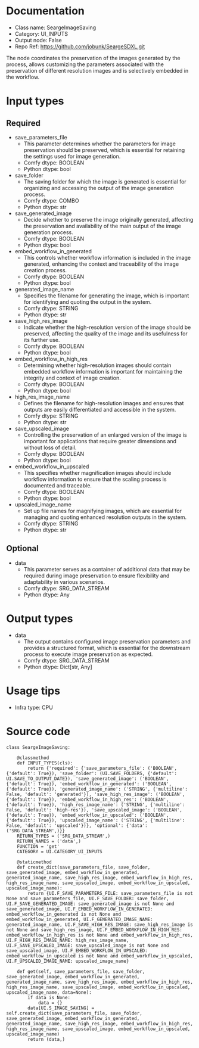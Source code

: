 # Documentation
- Class name: SeargeImageSaving
- Category: UI_INPUTS
- Output node: False
- Repo Ref: https://github.com/jobunk/SeargeSDXL.git

The node coordinates the preservation of the images generated by the process, allows customizing the parameters associated with the preservation of different resolution images and is selectively embedded in the workflow.

# Input types
## Required
- save_parameters_file
    - This parameter determines whether the parameters for image preservation should be preserved, which is essential for retaining the settings used for image generation.
    - Comfy dtype: BOOLEAN
    - Python dtype: bool
- save_folder
    - The saving folder for which the image is generated is essential for organizing and accessing the output of the image generation process.
    - Comfy dtype: COMBO
    - Python dtype: str
- save_generated_image
    - Decide whether to preserve the image originally generated, affecting the preservation and availability of the main output of the image generation process.
    - Comfy dtype: BOOLEAN
    - Python dtype: bool
- embed_workflow_in_generated
    - This controls whether workflow information is included in the image generated, enhancing the context and traceability of the image creation process.
    - Comfy dtype: BOOLEAN
    - Python dtype: bool
- generated_image_name
    - Specifies the filename for generating the image, which is important for identifying and quoting the output in the system.
    - Comfy dtype: STRING
    - Python dtype: str
- save_high_res_image
    - Indicate whether the high-resolution version of the image should be preserved, affecting the quality of the image and its usefulness for its further use.
    - Comfy dtype: BOOLEAN
    - Python dtype: bool
- embed_workflow_in_high_res
    - Determining whether high-resolution images should contain embedded workflow information is important for maintaining the integrity and context of image creation.
    - Comfy dtype: BOOLEAN
    - Python dtype: bool
- high_res_image_name
    - Defines the filename for high-resolution images and ensures that outputs are easily differentiated and accessible in the system.
    - Comfy dtype: STRING
    - Python dtype: str
- save_upscaled_image
    - Controlling the preservation of an enlarged version of the image is important for applications that require greater dimensions and without loss of detail.
    - Comfy dtype: BOOLEAN
    - Python dtype: bool
- embed_workflow_in_upscaled
    - This specifies whether magnification images should include workflow information to ensure that the scaling process is documented and traceable.
    - Comfy dtype: BOOLEAN
    - Python dtype: bool
- upscaled_image_name
    - Set up file names for magnifying images, which are essential for managing and quoting enhanced resolution outputs in the system.
    - Comfy dtype: STRING
    - Python dtype: str
## Optional
- data
    - This parameter serves as a container of additional data that may be required during image preservation to ensure flexibility and adaptability in various scenarios.
    - Comfy dtype: SRG_DATA_STREAM
    - Python dtype: Any

# Output types
- data
    - The output contains configured image preservation parameters and provides a structured format, which is essential for the downstream process to execute image preservation as expected.
    - Comfy dtype: SRG_DATA_STREAM
    - Python dtype: Dict[str, Any]

# Usage tips
- Infra type: CPU

# Source code
```
class SeargeImageSaving:

    @classmethod
    def INPUT_TYPES(cls):
        return {'required': {'save_parameters_file': ('BOOLEAN', {'default': True}), 'save_folder': (UI.SAVE_FOLDERS, {'default': UI.SAVE_TO_OUTPUT_DATE}), 'save_generated_image': ('BOOLEAN', {'default': True}), 'embed_workflow_in_generated': ('BOOLEAN', {'default': True}), 'generated_image_name': ('STRING', {'multiline': False, 'default': 'generated'}), 'save_high_res_image': ('BOOLEAN', {'default': True}), 'embed_workflow_in_high_res': ('BOOLEAN', {'default': True}), 'high_res_image_name': ('STRING', {'multiline': False, 'default': 'high-res'}), 'save_upscaled_image': ('BOOLEAN', {'default': True}), 'embed_workflow_in_upscaled': ('BOOLEAN', {'default': True}), 'upscaled_image_name': ('STRING', {'multiline': False, 'default': 'upscaled'})}, 'optional': {'data': ('SRG_DATA_STREAM',)}}
    RETURN_TYPES = ('SRG_DATA_STREAM',)
    RETURN_NAMES = ('data',)
    FUNCTION = 'get'
    CATEGORY = UI.CATEGORY_UI_INPUTS

    @staticmethod
    def create_dict(save_parameters_file, save_folder, save_generated_image, embed_workflow_in_generated, generated_image_name, save_high_res_image, embed_workflow_in_high_res, high_res_image_name, save_upscaled_image, embed_workflow_in_upscaled, upscaled_image_name):
        return {UI.F_SAVE_PARAMETERS_FILE: save_parameters_file is not None and save_parameters_file, UI.F_SAVE_FOLDER: save_folder, UI.F_SAVE_GENERATED_IMAGE: save_generated_image is not None and save_generated_image, UI.F_EMBED_WORKFLOW_IN_GENERATED: embed_workflow_in_generated is not None and embed_workflow_in_generated, UI.F_GENERATED_IMAGE_NAME: generated_image_name, UI.F_SAVE_HIGH_RES_IMAGE: save_high_res_image is not None and save_high_res_image, UI.F_EMBED_WORKFLOW_IN_HIGH_RES: embed_workflow_in_high_res is not None and embed_workflow_in_high_res, UI.F_HIGH_RES_IMAGE_NAME: high_res_image_name, UI.F_SAVE_UPSCALED_IMAGE: save_upscaled_image is not None and save_upscaled_image, UI.F_EMBED_WORKFLOW_IN_UPSCALED: embed_workflow_in_upscaled is not None and embed_workflow_in_upscaled, UI.F_UPSCALED_IMAGE_NAME: upscaled_image_name}

    def get(self, save_parameters_file, save_folder, save_generated_image, embed_workflow_in_generated, generated_image_name, save_high_res_image, embed_workflow_in_high_res, high_res_image_name, save_upscaled_image, embed_workflow_in_upscaled, upscaled_image_name, data=None):
        if data is None:
            data = {}
        data[UI.S_IMAGE_SAVING] = self.create_dict(save_parameters_file, save_folder, save_generated_image, embed_workflow_in_generated, generated_image_name, save_high_res_image, embed_workflow_in_high_res, high_res_image_name, save_upscaled_image, embed_workflow_in_upscaled, upscaled_image_name)
        return (data,)
```